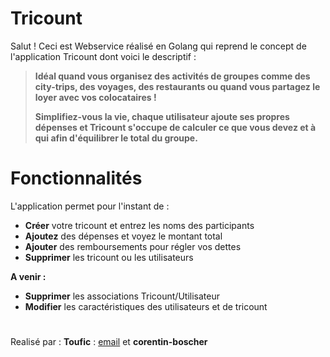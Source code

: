 # Tricount

Salut ! Ceci est Webservice réalisé en Golang qui reprend le concept de l'application Tricount dont voici le descriptif :

>**Idéal quand vous organisez des activités de groupes comme des city-trips, des voyages, des restaurants ou quand vous partagez le loyer avec vos colocataires !**
>
>**Simplifiez-vous la vie, chaque utilisateur ajoute ses propres dépenses et Tricount s'occupe de calculer ce que vous devez et à qui afin d'équilibrer le total du groupe.**


# Fonctionnalités

L'application permet pour l'instant de :
- **Créer** votre tricount et entrez les noms des participants
- **Ajoutez** des dépenses et voyez le montant total
- **Ajouter** des remboursements pour régler vos dettes
- **Supprimer** les tricount ou les utilisateurs

**A venir :**
- **Supprimer** les associations Tricount/Utilisateur
- **Modifier** les caractéristiques des utilisateurs et de tricount
#
Realisé par :
**Toufic** : [email](emilien.meffe@gmail.com) et **corentin-boscher**
